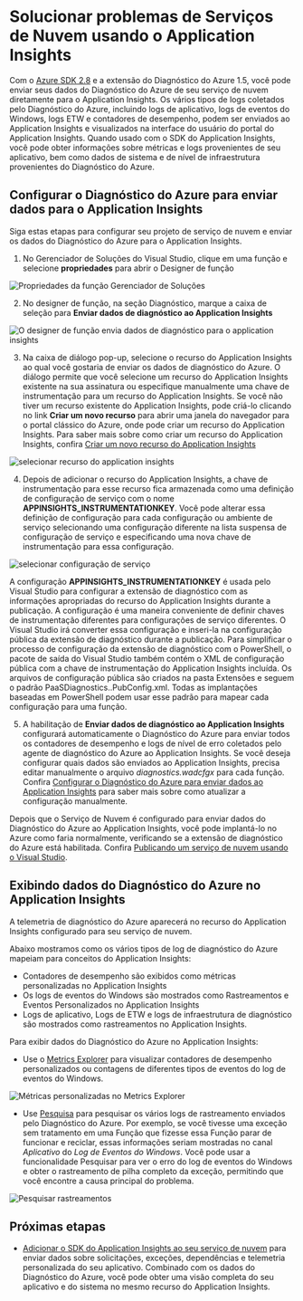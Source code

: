 <properties
   pageTitle="Solucionar problemas de Serviços de Nuvem usando o Application Insights | Microsoft Azure"
   description="Saiba como solucionar problemas do serviço de nuvem usando o Application Insights para processar dados do Diagnóstico do Azure."
   services="cloud-services"
   documentationCenter=".net"
   authors="sbtron"
   manager="timlt"
   editor="tysonn" />
<tags
   ms.service="cloud-services"
   ms.devlang="na"
   ms.topic="article"
   ms.tgt_pltfrm="na"
   ms.workload="na"
   ms.date="12/15/2015"
   ms.author="saurabh" />


# Solucionar problemas de Serviços de Nuvem usando o Application Insights

Com o [Azure SDK 2.8](https://azure.microsoft.com/downloads/) e a extensão do Diagnóstico do Azure 1.5, você pode enviar seus dados do Diagnóstico do Azure de seu serviço de nuvem diretamente para o Application Insights. Os vários tipos de logs coletados pelo Diagnóstico do Azure, incluindo logs de aplicativo, logs de eventos do Windows, logs ETW e contadores de desempenho, podem ser enviados ao Application Insights e visualizados na interface do usuário do portal do Application Insights. Quando usado com o SDK do Application Insights, você pode obter informações sobre métricas e logs provenientes de seu aplicativo, bem como dados de sistema e de nível de infraestrutura provenientes do Diagnóstico do Azure.

## Configurar o Diagnóstico do Azure para enviar dados para o Application Insights

Siga estas etapas para configurar seu projeto de serviço de nuvem e enviar os dados do Diagnóstico do Azure para o Application Insights.

1) No Gerenciador de Soluções do Visual Studio, clique em uma função e selecione **propriedades** para abrir o Designer de função

![Propriedades da função Gerenciador de Soluções][1]

2) No designer de função, na seção Diagnóstico, marque a caixa de seleção para **Enviar dados de diagnóstico ao Application Insights**

![O designer de função envia dados de diagnóstico para o application insights][2]

3) Na caixa de diálogo pop-up, selecione o recurso do Application Insights ao qual você gostaria de enviar os dados de diagnóstico do Azure. O diálogo permite que você selecione um recurso do Application Insights existente na sua assinatura ou especifique manualmente uma chave de instrumentação para um recurso do Application Insights. Se você não tiver um recurso existente do Application Insights, pode criá-lo clicando no link **Criar um novo recurso** para abrir uma janela do navegador para o portal clássico do Azure, onde pode criar um recurso do Application Insights. Para saber mais sobre como criar um recurso do Application Insights, confira [Criar um novo recurso do Application Insights](../application-insights/app-insights-create-new-resource.md)

![selecionar recurso do application insights][3]

4) Depois de adicionar o recurso do Application Insights, a chave de instrumentação para esse recurso fica armazenada como uma definição de configuração de serviço com o nome **APPINSIGHTS\_INSTRUMENTATIONKEY**. Você pode alterar essa definição de configuração para cada configuração ou ambiente de serviço selecionando uma configuração diferente na lista suspensa de configuração de serviço e especificando uma nova chave de instrumentação para essa configuração.

![selecionar configuração de serviço][4]

A configuração **APPINSIGHTS\_INSTRUMENTATIONKEY** é usada pelo Visual Studio para configurar a extensão de diagnóstico com as informações apropriadas do recurso do Application Insights durante a publicação. A configuração é uma maneira conveniente de definir chaves de instrumentação diferentes para configurações de serviço diferentes. O Visual Studio irá converter essa configuração e inseri-la na configuração pública da extensão de diagnóstico durante a publicação. Para simplificar o processo de configuração da extensão de diagnóstico com o PowerShell, o pacote de saída do Visual Studio também contém o XML de configuração pública com a chave de instrumentação do Application Insights incluída. Os arquivos de configuração pública são criados na pasta Extensões e seguem o padrão PaaSDiagnostics.<RoleName>.PubConfig.xml. Todas as implantações baseadas em PowerShell podem usar esse padrão para mapear cada configuração para uma função.

5) A habilitação de **Enviar dados de diagnóstico ao Application Insights** configurará automaticamente o Diagnóstico do Azure para enviar todos os contadores de desempenho e logs de nível de erro coletados pelo agente de diagnóstico do Azure ao Application Insights. Se você deseja configurar quais dados são enviados ao Application Insights, precisa editar manualmente o arquivo *diagnostics.wadcfgx* para cada função. Confira [Configurar o Diagnóstico do Azure para enviar dados ao Application Insights](../azure-diagnostics-configure-applicationinsights.md) para saber mais sobre como atualizar a configuração manualmente.

Depois que o Serviço de Nuvem é configurado para enviar dados do Diagnóstico do Azure ao Application Insights, você pode implantá-lo no Azure como faria normalmente, verificando se a extensão de diagnóstico do Azure está habilitada. Confira [Publicando um serviço de nuvem usando o Visual Studio](../vs-azure-tools-publishing-a-cloud-service.md).

## Exibindo dados do Diagnóstico do Azure no Application Insights
A telemetria de diagnóstico do Azure aparecerá no recurso do Application Insights configurado para seu serviço de nuvem.

Abaixo mostramos como os vários tipos de log de diagnóstico do Azure mapeiam para conceitos do Application Insights:

-  Contadores de desempenho são exibidos como métricas personalizadas no Application Insights
-  Os logs de eventos do Windows são mostrados como Rastreamentos e Eventos Personalizados no Application Insights
-  Logs de aplicativo, Logs de ETW e logs de infraestrutura de diagnóstico são mostrados como rastreamentos no Application Insights.

Para exibir dados do Diagnóstico do Azure no Application Insights:

- Use o [Metrics Explorer](../application-insights/app-insights-metrics-explorer.md) para visualizar contadores de desempenho personalizados ou contagens de diferentes tipos de eventos do log de eventos do Windows.

![Métricas personalizadas no Metrics Explorer][5]

- Use [Pesquisa](../application-insights/app-insights-diagnostic-search.md) para pesquisar os vários logs de rastreamento enviados pelo Diagnóstico do Azure. Por exemplo, se você tivesse uma exceção sem tratamento em uma Função que fizesse essa Função parar de funcionar e reciclar, essas informações seriam mostradas no canal *Aplicativo* do *Log de Eventos do Windows*. Você pode usar a funcionalidade Pesquisar para ver o erro do log de eventos do Windows e obter o rastreamento de pilha completo da exceção, permitindo que você encontre a causa principal do problema.

![Pesquisar rastreamentos][6]

## Próximas etapas

- [Adicionar o SDK do Application Insights ao seu serviço de nuvem](../application-insights/app-insights-cloudservices.md) para enviar dados sobre solicitações, exceções, dependências e telemetria personalizada do seu aplicativo. Combinado com os dados do Diagnóstico do Azure, você pode obter uma visão completa do seu aplicativo e do sistema no mesmo recurso do Application Insights.  


<!--Image references-->
[1]: ./media/cloud-services-dotnet-diagnostics-applicationinsights/solution-explorer-properties.png
[2]: ./media/cloud-services-dotnet-diagnostics-applicationinsights/role-designer-sendtoappinsights.png
[3]: ./media/cloud-services-dotnet-diagnostics-applicationinsights/select-appinsights-resource.png
[4]: ./media/cloud-services-dotnet-diagnostics-applicationinsights/role-designer-appinsights-serviceconfig.png
[5]: ./media/cloud-services-dotnet-diagnostics-applicationinsights/metrics-explorer-custom-metrics.png
[6]: ./media/cloud-services-dotnet-diagnostics-applicationinsights/search-windowseventlog-error.png

<!---HONumber=AcomDC_0511_2016-->
